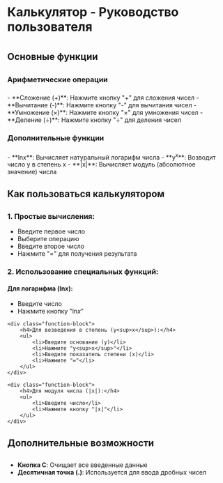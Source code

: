 <div class="instruction-block">
<h1>Калькулятор - Руководство пользователя<h1>
</div>


<div class="instruction-block">
<h2>Основные функции<h2>
</div> 

<div class="instruction-block">
<h3>Арифметические операции<h3>
</div>

<div class="function">
- **Сложение (+)**: Нажмите кнопку "+" для сложения чисел
- **Вычитание (-)**: Нажмите кнопку "-" для вычитания чисел
- **Умножение (×)**: Нажмите кнопку "×" для умножения чисел
- **Деление (÷)**: Нажмите кнопку "÷" для деления чисел
</div>

<div class="instruction-block">
<h3>Дополнительные функции<h3>
</div>

<div class="function">
- **ln<i>x</i>**: Вычисляет натуральный логарифм числа
- **y<sup>x</sup>**: Возводит число y в степень x
- **|x|**: Вычисляет модуль (абсолютное значение) числа
</div>

<div class="instruction-block">
<h2> Как пользоваться калькулятором<h2>
</div>


<div class="instruction-block">
    <h3>1. Простые вычисления:</h3>
    <ul>
        <li>Введите первое число</li>
        <li>Выберите операцию</li>
        <li>Введите второе число</li>
        <li>Нажмите "=" для получения результата</li>
    </ul>
</div>

<div class="instruction-block">
    <h3>2. Использование специальных функций:</h3>
    <div class="function-block">
        <h4>Для логарифма (ln<i>x</i>):</h4>
        <ul>
            <li>Введите число</li>
            <li>Нажмите кнопку "ln<i>x</i>"</li>
        </ul>
    </div>
    
    <div class="function-block">
        <h4>Для возведения в степень (y<sup>x</sup>):</h4>
        <ul>
            <li>Введите основание (y)</li>
            <li>Нажмите "y<sup>x</sup>"</li>
            <li>Введите показатель степени (x)</li>
            <li>Нажмите "="</li>
        </ul>
    </div>
    
    <div class="function-block">
        <h4>Для модуля числа (|x|):</h4>
        <ul>
            <li>Введите число</li>
            <li>Нажмите кнопку "|x|"</li>
        </ul>
    </div>
</div>


<div class="instruction-block">
<h2>Дополнительные возможности<h2>
</div>

<div class="features-block">
    <ul>
        <li><strong>Кнопка C</strong>: Очищает все введенные данные</li>
        <li><strong>Десятичная точка (.)</strong>: Используется для ввода дробных чисел